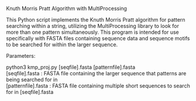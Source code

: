Knuth Morris Pratt Algorithm with MultiProcessing

This Python script implements the Knuth Morris Pratt algorithm for pattern searching within a string, utilizing the MultiProcessing library to look for more than one pattern simultaneously.
This program is intended for use specifically with FASTA files containing sequence data and sequence motifs to be searched for within the larger sequence.

Parameters:

python3 kmp_proj.py [seqfile].fasta [patternfile].fasta  
[seqfile].fasta : FASTA file containing the larger sequence that patterns are being searched for in   
[patternfile].fasta : FASTA file containing multiple short sequences to search for in [seqfile].fasta  
